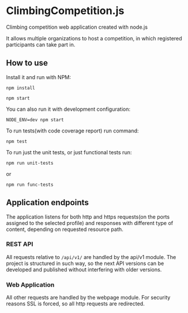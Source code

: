 # ClimbingCompetition.js
Climbing competition web application created with node.js

It allows multiple organizations to host a competition,
in which registered participants can take part in.

## How to use

Install it and run with NPM:

`npm install`

`npm start`

You can also run it with development configuration:

`NODE_ENV=dev npm start`

To run tests(with code coverage report) run command:

`npm test`

To run just the unit tests, or just functional tests run:

`npm run unit-tests`

or

`npm run func-tests`

## Application endpoints

The application listens for both http and https requests(on
the ports assigned to the selected profile) and responses
with different type of content, depending on requested resource
path.

### REST API

All requests relative to `/api/v1/` are handled by the api/v1
module. The project is structured in such way, so the next API
versions can be developed and published without interfering
with older versions.

### Web Application

All other requests are handled by the webpage module. For
security reasons SSL is forced, so all http requests
are redirected.